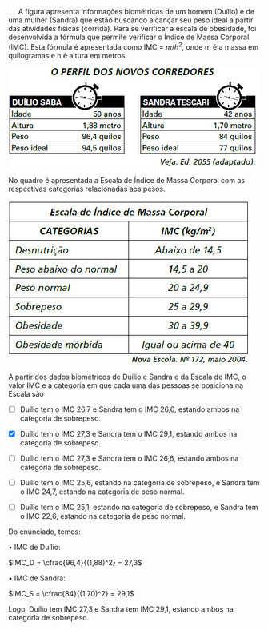 

     A figura apresenta informações biométricas de um homem (Duílio) e de uma mulher (Sandra) que estão buscando alcançar seu peso ideal a partir das atividades físicas (corrida). Para se verificar a escala de obesidade, foi desenvolvida a fórmula que permite verificar o Índice de Massa Corporal (IMC). Esta fórmula é apresentada como IMC = $m/h^2$, onde m é a massa em quilogramas e h é altura em metros.

![](5c20f216-6452-8c58-3b09-553ebc88641f.png)

No quadro é apresentada a Escala de Índice de Massa Corporal com as respectivas categorias relacionadas aos pesos.

![](c762e4c3-9379-7a48-8cfb-743c6731570e.png)

A partir dos dados biométricos de Duílio e Sandra e da Escala de IMC, o valor IMC e a categoria em que cada uma das pessoas se posiciona na Escala são



- [ ] Duílio tem o IMC 26,7 e Sandra tem o IMC 26,6, estando ambos na categoria de sobrepeso.
- [x] Duílio tem o IMC 27,3 e Sandra tem o IMC 29,1, estando ambos na categoria de sobrepeso.
- [ ] Duílio tem o IMC 27,3 e Sandra tem o IMC 26,6, estando ambos na categoria de sobrepeso.
- [ ] Duílio tem o IMC 25,6, estando na categoria de sobrepeso, e Sandra tem o IMC 24,7, estando na categoria de peso normal.
- [ ] Duílio tem o IMC 25,1, estando na categoria de sobrepeso, e Sandra tem o IMC 22,6, estando na categoria de peso normal.


Do enunciado, temos:

• IMC de Duílio:

$IMC_D = \cfrac{96,4}{(1,88)^2} = 27,3$

• IMC de Sandra:

$IMC_S = \cfrac{84}{(1,70)^2} = 29,1$

Logo, Duílio tem IMC 27,3 e Sandra tem IMC 29,1, estando ambos na categoria de sobrepeso.

        